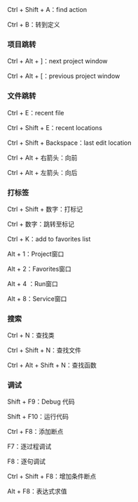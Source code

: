 Ctrl + Shift + A：find action

Ctrl + B：转到定义

### 项目跳转

Ctrl + Alt + ]：next project window

Ctrl + Alt + [：previous project window

### 文件跳转

Ctrl + E：recent file

Ctrl + Shift + E：recent locations

Ctrl + Shift + Backspace：last edit location

Ctrl + Alt + 右箭头：向前

Ctrl + Alt + 左箭头：向后

### 打标签

Ctrl + Shift + 数字：打标记

Ctrl + 数字：跳转至标记

Ctrl + K：add to favorites list

Alt + 1：Project窗口

Alt + 2：Favorites窗口

Alt + 4 ：Run窗口

Alt + 8：Service窗口

### 搜索

Ctrl + N：查找类

Ctrl + Shift + N：查找文件

Ctrl + Alt + Shift + N：查找函数

### 调试

Shift + F9：Debug 代码

Shift + F10：运行代码

Ctrl + F8：添加断点

F7：逐过程调试

F8：逐句调试

Ctrl + Shift + F8：增加条件断点

Alt + F8：表达式求值